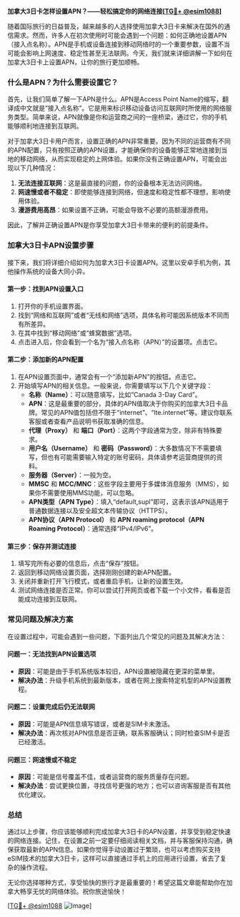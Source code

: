 **加拿大3日卡怎样设置APN？——轻松搞定你的网络连接[[TG💪+ @esim1088](https://t.me/s/esim1088)]**

随着国际旅行的日益普及，越来越多的人选择使用加拿大3日卡来解决在国外的通信需求。然而，许多人在初次使用时可能会遇到一个问题：如何正确地设置APN（接入点名称）。APN是手机或设备连接到移动网络时的一个重要参数，设置不当可能会影响上网速度、稳定性甚至无法联网。今天，我们就来详细讲解一下如何在加拿大3日卡上设置APN，让你的旅行更加顺畅。

### **什么是APN？为什么需要设置它？**

首先，让我们简单了解一下APN是什么。APN是Access Point Name的缩写，翻译成中文就是“接入点名称”。它是用来标识移动设备访问互联网时所使用的网络服务类型。简单来说，APN就像是你和运营商之间的一座桥梁，通过它，你的手机能够顺利地连接到互联网。

对于加拿大3日卡用户而言，设置正确的APN非常重要。因为不同的运营商有不同的APN配置，只有按照正确的APN设置，才能确保你的设备能够正常地连接到当地的移动网络，从而实现稳定的上网体验。如果你没有正确设置APN，可能会出现以下几种情况：

1. **无法连接互联网**：这是最直接的问题，你的设备根本无法访问网络。
2. **网速慢或者不稳定**：即使能够连接到网络，但速度和稳定性都不理想，影响使用体验。
3. **漫游费用高昂**：如果设置不正确，可能会导致不必要的高额漫游费用。

因此，了解并正确设置APN是你享受加拿大3日卡带来的便利的前提条件。

### **加拿大3日卡APN设置步骤**

接下来，我们将详细介绍如何为加拿大3日卡设置APN。这里以安卓手机为例，其他操作系统的设备大同小异。

#### **第一步：找到APN设置入口**

1. 打开你的手机设置界面。
2. 找到“网络和互联网”或者“无线和网络”选项，具体名称可能因系统版本不同而有所差异。
3. 在其中找到“移动网络”或“蜂窝数据”选项。
4. 点击进入后，你会看到一个名为“接入点名称（APN）”的设置项。点击它。

#### **第二步：添加新的APN配置**

1. 在APN设置页面中，通常会有一个“添加新APN”的按钮。点击它。
2. 开始填写APN的相关信息。一般来说，你需要填写以下几个关键字段：
   - **名称（Name）**：可以随意填写，比如“Canada 3-Day Card”。
   - **APN**：这是最重要的部分，具体的APN值取决于你购买的加拿大3日卡品牌。常见的APN值包括但不限于“internet”、“lte.internet”等。建议你联系客服或者查看产品说明书获取准确的信息。
   - **代理（Proxy）** 和 **端口（Port）**：这两个字段通常为空，除非有特殊要求。
   - **用户名（Username）** 和 **密码（Password）**：大多数情况下不需要填写，但也有可能需要输入特定的账号密码，具体请参考运营商提供的资料。
   - **服务器（Server）**：一般为空。
   - **MMSC** 和 **MCC/MNC**：这些字段主要用于多媒体消息服务（MMS），如果你不需要使用MMS功能，可以忽略。
   - **APN类型（APN Type）**：填入“default,supl”即可，这表示该APN适用于普通数据连接以及安全超文本传输协议（HTTPS）。
   - **APN协议（APN Protocol）** 和 **APN roaming protocol（APN Roaming Protocol）**：通常选择“IPv4/IPv6”。

#### **第三步：保存并测试连接**

1. 填写完所有必要的信息后，点击“保存”按钮。
2. 返回到移动网络设置页面，选择刚刚创建的新APN配置。
3. 关闭并重新打开飞行模式，或者重启手机，让新的设置生效。
4. 测试网络连接是否正常。你可以尝试打开网页或者下载一个小文件，看看是否能成功连接到互联网。

### **常见问题及解决方案**

在设置过程中，可能会遇到一些问题，下面列出几个常见的问题及其解决方法：

#### **问题一：无法找到APN设置选项**

- **原因**：可能是由于手机系统版本较旧，APN设置被隐藏在更深的菜单里。
- **解决办法**：升级手机系统到最新版本，或者在网上搜索特定机型的APN设置教程。

#### **问题二：设置完成后仍无法联网**

- **原因**：可能是APN信息填写错误，或者是SIM卡未激活。
- **解决办法**：再次核对APN信息是否正确，联系客服确认；同时检查SIM卡是否已经激活。

#### **问题三：网速慢或不稳定**

- **原因**：可能是信号覆盖不佳，或者运营商的服务质量存在问题。
- **解决办法**：尝试更换位置，寻找信号更强的地方；也可以咨询客服是否有其他优化建议。

### **总结**

通过以上步骤，你应该能够顺利完成加拿大3日卡的APN设置，并享受到稳定快速的网络连接。记住，在设置之前一定要仔细阅读相关文档，并与客服保持沟通，确保获取最新的APN信息。如果你觉得手动设置过于繁琐，也可以考虑购买支持eSIM技术的加拿大3日卡，这样可以直接通过手机上的应用进行设置，省去了复杂的操作流程。

无论你选择哪种方式，享受愉快的旅行才是最重要的！希望这篇文章能帮助你在加拿大畅享无忧的网络体验。祝你旅途愉快！

[[TG💪+ @esim1088](https://t.me/s/esim1088) ![Image](https://i.postimg.cc/4NQfJmqS/Snipaste-2025-05-13-00-14-12.png)]